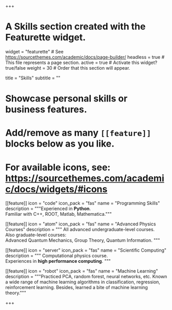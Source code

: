 +++
# A Skills section created with the Featurette widget.
widget = "featurette"  # See https://sourcethemes.com/academic/docs/page-builder/
headless = true  # This file represents a page section.
active = true  # Activate this widget? true/false
weight = 30  # Order that this section will appear.

title = "Skills"
subtitle = ""

# Showcase personal skills or business features.
# 
# Add/remove as many `[[feature]]` blocks below as you like.
# 
# For available icons, see: https://sourcethemes.com/academic/docs/widgets/#icons

[[feature]]
  icon = "code"
  icon_pack = "fas"
  name = "Programming Skills"
  description = """Experienced in **Python**.<br/>
  Familiar with C++, ROOT, Matlab, Mathematica."""
  
[[feature]]
  icon = "atom"
  icon_pack = "fas"
  name = "Advanced Physics Courses"
  description = """
  All advanced undergraduate-level courses.<br/> Also graduate-level courses:<br/> Advanced Quantum Mechanics, Group Theory, Quantum Information.
  """ 

[[feature]]
  icon = "server"
  icon_pack = "fas"
  name = "Scientific Computing"
  description = """
  Computational physics course.<br/> Experiences in **high performance computing**.
  """
  
[[feature]]
  icon = "robot"
  icon_pack = "fas"
  name = "Machine Learning"
  description = """Practiced PCA, random forest, neural networks, etc. Known a wide range of machine learning algorithms in classification, regression, reinforcement learning. Besides, learned a bite of machine learning theory."""

  

+++
